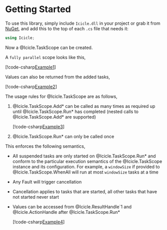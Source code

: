 # Getting Started

To use this library, simply include `Icicle.dll` in your project or
grab
it from [NuGet](https://www.nuget.org/packages/Icicle/), and add
this to the top of each `.cs` file that needs it:

```C#
using Icicle;
```

Now a @Icicle.TaskScope can be created.

A `fully parallel` scope looks like this,

[!code-csharp[Example1](../../Icicle.Tests/Examples/GettingStarted.cs#Example1)]

Values can also be returned from the added tasks,

[!code-csharp[Example2](../../Icicle.Tests/Examples/GettingStarted.cs#Example2)]

The usage rules for @Icicle.TaskScope are as follows,

1. @Icicle.TaskScope.Add*
   can be called as many times as required up until
   @Icicle.TaskScope.Run* has completed (nested calls to @Icicle.TaskScope.Add*
   are supported)

   [!code-csharp[Example3](../../Icicle.Tests/Examples/GettingStarted.cs#Example3)]

2. @Icicle.TaskScope.Run* can only be called once

This enforces the following semantics,

* All suspended tasks are only started on @Icicle.TaskScope.Run* and
  conform to the particular execution semantics of the @Icicle.TaskScope
  instance and its configuration. For example, a `windowSize` if provided to
  @Icicle.TaskScope.WhenAll will run at most `windowSize` tasks at a time
* Any Fault will trigger cancellation
* Cancellation applies to tasks that are started, all other tasks that have not
  started never start
* Values can be accessed from @Icicle.ResultHandle`1 and
  @Icicle.ActionHandle after @Icicle.TaskScope.Run*

  [!code-csharp[Example4](../../Icicle.Tests/Examples/GettingStarted.cs#Example4)]
  